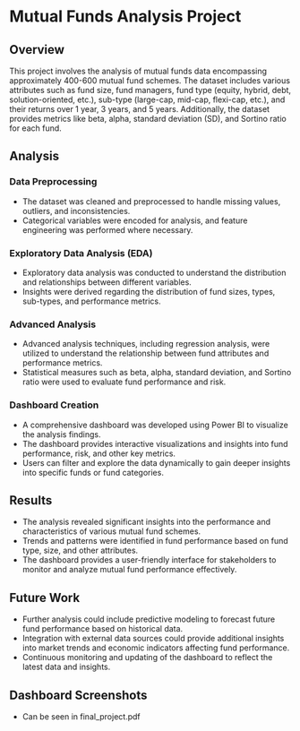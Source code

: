 # Mutual Funds Analysis Project

## Overview
This project involves the analysis of mutual funds data encompassing approximately 400-600 mutual fund schemes. The dataset includes various attributes such as fund size, fund managers, fund type (equity, hybrid, debt, solution-oriented, etc.), sub-type (large-cap, mid-cap, flexi-cap, etc.), and their returns over 1 year, 3 years, and 5 years. Additionally, the dataset provides metrics like beta, alpha, standard deviation (SD), and Sortino ratio for each fund.

## Analysis
### Data Preprocessing
- The dataset was cleaned and preprocessed to handle missing values, outliers, and inconsistencies.
- Categorical variables were encoded for analysis, and feature engineering was performed where necessary.

### Exploratory Data Analysis (EDA)
- Exploratory data analysis was conducted to understand the distribution and relationships between different variables.
- Insights were derived regarding the distribution of fund sizes, types, sub-types, and performance metrics.

### Advanced Analysis
- Advanced analysis techniques, including regression analysis, were utilized to understand the relationship between fund attributes and performance metrics.
- Statistical measures such as beta, alpha, standard deviation, and Sortino ratio were used to evaluate fund performance and risk.

### Dashboard Creation
- A comprehensive dashboard was developed using Power BI to visualize the analysis findings.
- The dashboard provides interactive visualizations and insights into fund performance, risk, and other key metrics.
- Users can filter and explore the data dynamically to gain deeper insights into specific funds or fund categories.

## Results
- The analysis revealed significant insights into the performance and characteristics of various mutual fund schemes.
- Trends and patterns were identified in fund performance based on fund type, size, and other attributes.
- The dashboard provides a user-friendly interface for stakeholders to monitor and analyze mutual fund performance effectively.

## Future Work
- Further analysis could include predictive modeling to forecast future fund performance based on historical data.
- Integration with external data sources could provide additional insights into market trends and economic indicators affecting fund performance.
- Continuous monitoring and updating of the dashboard to reflect the latest data and insights.

## Dashboard Screenshots
- Can be seen in final_project.pdf
